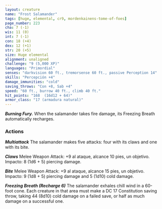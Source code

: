 ```yaml
---
layout: creature
name: "Frost Salamander"
tags: [huge, elemental, cr9, mordenkainens-tome-of-foes]
page_number: 223
cha: 7 (-1)
wis: 11 (0)
int: 7 (-1)
con: 18 (+4)
dex: 12 (+1)
str: 20 (+5)
size: Huge elemental
alignment: unaligned
challenge: "9 (5,000 XP)"
languages: "Primordial"
senses: "darkvision 60 ft., tremorsense 60 ft., passive Perception 14"
skills: "Percepción +4"
damage_immunities: "cold"
saving_throws: "Con +8, Sab +4"
speed: "60 ft., burrow 40 ft., climb 40 ft."
hit_points: "168  (16d12 + 64)"
armor_class: "17 (armadura natural)"
---
```


***Burning Fury.*** When the salamander takes fire damage, its Freezing Breath automatically recharges.

### Actions

***Multiattack*** The salamander makes five attacks: four with its claws and one with its bite.

***Claws*** Melee Weapon Attack: +9 al ataque, alcance 10 pies, un objetivo. Impacto: 8 (1d6 + 5) piercing damage.

***Bite*** Melee Weapon Attack: +9 al ataque, alcance 15 pies, un objetivo. Impacto: 9 (1d8 + 5) piercing damage and 5 (1d10) cold damage.

***Freezing Breath (Recharge 6)*** The salamander exhales chill wind in a 60-foot cone. Each creature in that area must make a DC 17 Constitution saving throw, taking 44 (8d10) cold damage on a failed save, or half as much damage on a successful one.